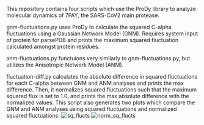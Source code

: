 This repository contains four scripts which use the ProDy library to analyze molecular dynamics of 7FAY, the SARS-CoV2 main protease.

gnm-fluctuations.py uses ProDy to calculate the squared C-alpha fluctuations using a Gaussian Network Model (GNM). Requires system input of protein for parsePDB and prints the maximum squared fluctuation calculated amongst protein residues.

anm-fluctuations.py functuions very similarly to gnm-fluctuations.py, but utilizes the Anisotropic Network Model (ANM).

fluctuation-diff.py calculates the absolute difference in squared fluctuations for each C-alpha between GNM and ANM analyses and prints the max difference. Then, it normalizes squared fluctuations such that the maximum squared flux is set to 1.0, and prints the max absolute difference with the normalized values. This script also generates two plots which compare the GNM and ANM analyses using squared fluctuations and normalized squared fluctuations:
![sq_flucts](https://github.com/user-attachments/assets/f666d4a9-70ba-481a-bd05-5ae10bdcee52)
![norm_sq_flucts](https://github.com/user-attachments/assets/528cc5fd-ac7e-4a1f-8271-94905d7c1897)


